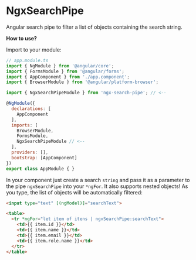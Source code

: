 # NgxSearchPipe

Angular search pipe to filter a list of objects containing the search string.

**How to use?**

Import to your module:
```javascript
// app.module.ts
import { NgModule } from '@angular/core';
import { FormsModule } from '@angular/forms';
import { AppComponent } from './app.component';
import { BrowserModule } from '@angular/platform-browser';

import { NgxSearchPipeModule } from 'ngx-search-pipe'; // <--

@NgModule({
  declarations: [
    AppComponent
  ],
  imports: [
    BrowserModule,
    FormsModule,
    NgxSearchPipeModule // <--
  ],
  providers: [],
  bootstrap: [AppComponent]
})
export class AppModule { }
```

In your component just create a search `string` and pass it as a parameter to the pipe `ngxSearchPipe` into your `*ngFor`. It also supports nested objects! As you type, the list of objects will be automatically filtered:
```html
<input type="text" [(ngModel)]="searchText">

<table>
  <tr *ngFor="let item of itens | ngxSearchPipe:searchText">
    <td>{{ item.id }}</td>
    <td>{{ item.name }}</td>
    <td>{{ item.email }}</td>
    <td>{{ item.role.name }}</td>
  </tr>
</table>
```